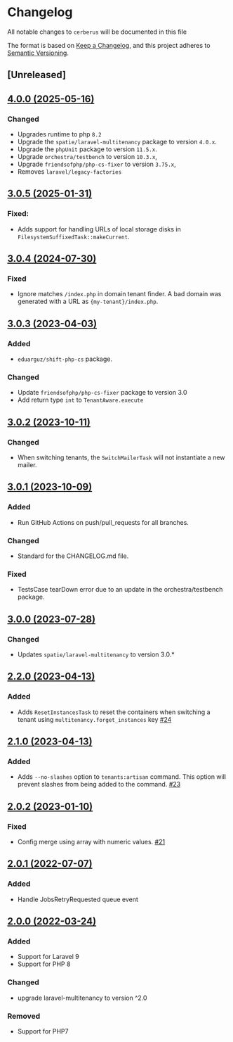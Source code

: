 # Changelog

All notable changes to `cerberus` will be documented in this file

The format is based on [Keep a Changelog](https://keepachangelog.com/en/1.1.0/),
and this project adheres to [Semantic Versioning](https://semver.org/spec/v2.0.0.html).

## [Unreleased]

## [4.0.0 (2025-05-16)](https://github.com/placetopay-org/cerberus/compare/4.0.0...3.0.5)

### Changed

- Upgrades runtime to php `8.2`
- Upgrade the `spatie/laravel-multitenancy` package to version `4.0.x`.
- Upgrade the `phpUnit` package to version `11.5.x`.
- Upgrade `orchestra/testbench` to version `10.3.x`,
- Upgrade `friendsofphp/php-cs-fixer` to version `3.75.x`,
- Removes  `laravel/legacy-factories`

## [3.0.5 (2025-01-31)](https://github.com/placetopay-org/cerberus/compare/3.0.5...3.0.4)

### Fixed:

- Adds support for handling URLs of local storage disks in `FilesystemSuffixedTask::makeCurrent`.

## [3.0.4 (2024-07-30)](https://github.com/placetopay-org/cerberus/compare/3.0.3...3.0.4)

### Fixed

- Ignore matches `/index.php` in domain tenant finder. A bad domain was generated with a URL as `{my-tenant}/index.php`.  

## [3.0.3 (2023-04-03)](https://github.com/placetopay-org/cerberus/compare/3.0.2...3.0.3)

### Added

- `eduarguz/shift-php-cs` package.

### Changed

- Update `friendsofphp/php-cs-fixer` package to version 3.0
- Add return type `int` to `TenantAware.execute`

## [3.0.2 (2023-10-11)](https://github.com/placetopay-org/cerberus/compare/3.0.1...3.0.2)

### Changed

- When switching tenants, the `SwitchMailerTask` will not instantiate a new mailer.

## [3.0.1 (2023-10-09)](https://github.com/placetopay-org/cerberus/compare/3.0.0...3.0.1)

### Added

- Run GitHub Actions on push/pull_requests for all branches.

### Changed

- Standard for the CHANGELOG.md file.

### Fixed

- TestsCase tearDown error due to an update in the orchestra/testbench package.

## [3.0.0 (2023-07-28)](https://github.com/placetopay-org/cerberus/compare/2.2.0...3.0.0)

### Changed

- Updates `spatie/laravel-multitenancy` to version 3.0.* 

## [2.2.0 (2023-04-13)](https://github.com/placetopay-org/cerberus/compare/2.1.0...2.2.0)

### Added

- Adds `ResetInstancesTask` to reset the containers when switching a tenant using `multitenancy.forget_instances` key [#24](https://github.com/placetopay-org/cerberus/pull/24)

## [2.1.0 (2023-04-13)](https://github.com/placetopay-org/cerberus/compare/2.0.2...2.1.0)

### Added

- Adds `--no-slashes` option to `tenants:artisan` command. This option will prevent slashes from being added to the command. [#23](https://github.com/placetopay-org/cerberus/pull/23)

## [2.0.2 (2023-01-10)](https://github.com/placetopay-org/cerberus/compare/2.0.1...2.0.2)

### Fixed

- Config merge using array with numeric values. [#21](https://github.com/placetopay-org/cerberus/pull/21)

## [2.0.1 (2022-07-07)](https://github.com/placetopay-org/cerberus/compare/2.0.0...2.0.1)

### Added

- Handle JobsRetryRequested queue event

## [2.0.0 (2022-03-24)](https://github.com/placetopay-org/cerberus/compare/1.8.6...2.0.0)

### Added

- Support for Laravel 9
- Support for PHP 8

### Changed

- upgrade laravel-multitenancy to version ^2.0

### Removed

- Support for PHP7
